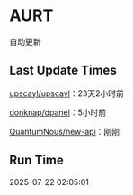 # AURT

自动更新


## Last Update Times

[upscayl/upscayl](https://github.com/upscayl/upscayl)：23天2小时前

[donknap/dpanel](https://github.com/donknap/dpanel)：5小时前

[QuantumNous/new-api](https://github.com/QuantumNous/new-api)：刚刚


## Run Time
2025-07-22 02:05:01

